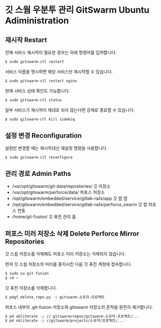 # 깃 스웜 우분투 관리 GitSwarm Ubuntu Adiministration

## 재시작 Restart

전체 서비스 재시작이 필요한 경우는 아래 명령어를 입력합니다.

```bash
$ sudo gitswarm-ctl restart
```

서비스 이름을 명시하면 해당 서비스만 재시작할 수 있습니다.

```bash
$ sudo gitswarm-ctl restart nginx
```

현재 서비스 상태 확인도 가능합니다.

```bash
$ sudo gitswarm-ctl status
```

일부 서비스가 재시작이 제대로 되지 않는다면 강제로 종료할 수 있습니다.

```bash
$ sudo gitswarm-ctl kill sidekiq
```

## 설정 변경 Reconfiguration

설정만 변경할 때는 재시작대신 재설정 명령을 사용합니다.

```
$ sudo gitswarm-ctl reconfigure
```

## 관리 경로 Admin Paths

* /var/opt/gitswarm/git-data/repositories/ 깃 저장소
* /var/opt/gitswarm/perforce/data/ 퍼포스 저장소
* /opt/gitswarm/embedded/service/gitlab-rails/app 깃 랩 앱 
* /opt/gitswarm/embedded/service/gitlab-rails/perforce_swarm 깃 랩 퍼포스 연동
* /home/git-fusion/ 깃 퓨전 관리 홈


## 퍼포스 미러 저장소 삭제 Delete Perforce Mirror Repositories

깃 스웜 저장소를 삭제해도 퍼포스 미러 저장소는 삭제되지 않습니다.

먼저 깃 스웜 저장소의 미러를 중지시킨 다음 깃 퓨전 계정에 접속합니다.

```bash
$ sudo su git-fusion
$ cd ~
```

깃 퓨전 저장소를 삭제합니다.

```bash
$ p4gf_delete_repo.py -y gitswarm-소유자-프로젝트
```

퍼포스 내부의 .git-fusion 저장소와 gitswarm 저장소의 흔적을 완전히 제거합니다.

```bash
$ p4 obliterate -y //.gitswarm/repos/gitswarm-소유자-프로젝트/...
$ p4 obliterate -y //gitswarm/projects/소유자/프로젝트/...
```